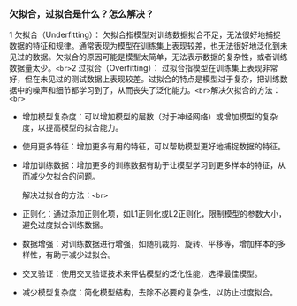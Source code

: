 ### 欠拟合，过拟合是什么？怎么解决？

1 欠拟合（Underfitting）： 欠拟合指模型对训练数据拟合不足，无法很好地捕捉数据的特征和规律。通常表现为模型在训练集上表现较差，也无法很好地泛化到未见过的数据。欠拟合的原因可能是模型太简单，无法表示数据的复杂性，或者训练数据量太少。`<br>`2 过拟合（Overfitting）： 过拟合指模型在训练集上表现非常好，但在未见过的测试数据上表现较差。过拟合的特点是模型过于复杂，把训练数据中的噪声和细节都学习到了，从而丧失了泛化能力。`<br>`解决欠拟合的方法：`<br>`

- 增加模型复杂度：可以增加模型的层数（对于神经网络）或增加模型的复杂度，以提高模型的拟合能力。
- 使用更多特征：增加更多有用的特征，可以帮助模型更好地捕捉数据的特征。
- 增加训练数据：增加更多的训练数据有助于让模型学习到更多样本的特征，从而减少欠拟合的问题。

  解决过拟合的方法：`<br>`
- 正则化：通过添加正则化项，如L1正则化或L2正则化，限制模型的参数大小，避免过度拟合训练数据。
- 数据增强：对训练数据进行增强，如随机裁剪、旋转、平移等，增加样本的多样性，有助于减少过拟合。
- 交叉验证：使用交叉验证技术来评估模型的泛化性能，选择最佳模型。
- 减少模型复杂度：简化模型结构，去除不必要的复杂性，以防止过度拟合。